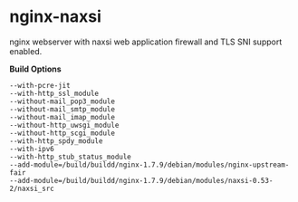 nginx-naxsi
===========

nginx webserver with naxsi web application firewall and TLS SNI support enabled.

**Build Options**
```
--with-pcre-jit
--with-http_ssl_module
--without-mail_pop3_module
--without-mail_smtp_module
--without-mail_imap_module
--without-http_uwsgi_module
--without-http_scgi_module
--with-http_spdy_module
--with-ipv6
--with-http_stub_status_module
--add-module=/build/buildd/nginx-1.7.9/debian/modules/nginx-upstream-fair
--add-module=/build/buildd/nginx-1.7.9/debian/modules/naxsi-0.53-2/naxsi_src
```
